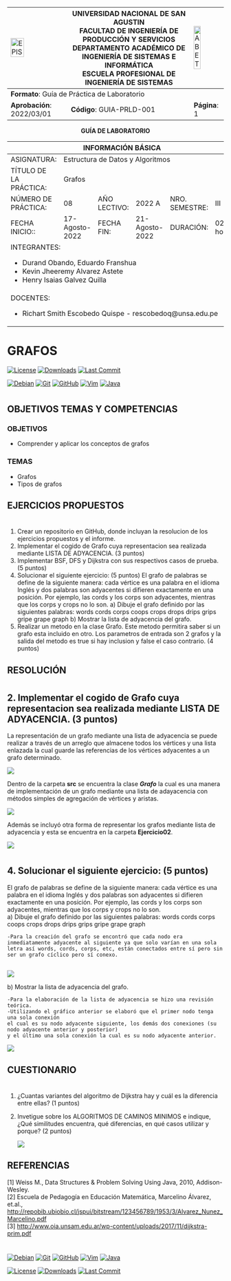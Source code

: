 <div align="center">
<table>
    <theader>
        <tr>
            <td><img src="https://github.com/rescobedoq/pw2/blob/main/epis.png?raw=true" alt="EPIS" style="width:50%; height:auto"/></td>
            <th>
                <span style="font-weight:bold;">UNIVERSIDAD NACIONAL DE SAN AGUSTIN</span><br />
                <span style="font-weight:bold;">FACULTAD DE INGENIERÍA DE PRODUCCIÓN Y SERVICIOS</span><br />
                <span style="font-weight:bold;">DEPARTAMENTO ACADÉMICO DE INGENIERÍA DE SISTEMAS E INFORMÁTICA</span><br />
                <span style="font-weight:bold;">ESCUELA PROFESIONAL DE INGENIERÍA DE SISTEMAS</span>
            </th>
            <td><img src="https://github.com/rescobedoq/pw2/blob/main/abet.png?raw=true" alt="ABET" style="width:50%; height:auto"/></td>
        </tr>
    </theader>
    <tbody>
        <tr><td colspan="3"><span style="font-weight:bold;">Formato</span>: Guía de Práctica de Laboratorio</td></tr>
        <tr><td><span style="font-weight:bold;">Aprobación</span>:  2022/03/01</td><td><span style="font-weight:bold;">Código</span>: GUIA-PRLD-001</td><td><span style="font-weight:bold;">Página</span>: 1</td></tr>
    </tbody>
</table>
</div>

<div align="center">
<span style="font-weight:bold;">GUÍA DE LABORATORIO</span><br />
</div>


<table>
<theader>
<tr><th colspan="6">INFORMACIÓN BÁSICA</th></tr>
</theader>
<tbody>
<tr><td>ASIGNATURA:</td><td colspan="5">Estructura de Datos y Algoritmos</td></tr>
<tr><td>TÍTULO DE LA PRÁCTICA:</td><td colspan="5">Grafos</td></tr>
<tr>
<td>NÚMERO DE PRÁCTICA:</td><td>08</td><td>AÑO LECTIVO:</td><td>2022 A</td><td>NRO. SEMESTRE:</td><td>III</td>
</tr>
<tr>
<td>FECHA INICIO::</td><td>17-Agosto-2022</td><td>FECHA FIN:</td><td>21-Agosto-2022</td><td>DURACIÓN:</td><td>02 horas</td>
</tr>
<tr><td colspan="6">INTEGRANTES:
    <ul>
        <li>Durand Obando, Eduardo Franshua</li>
        <li>Kevin Jheeremy Alvarez Astete</li>
        <li>Henry Isaias Galvez Quilla</li>
</td>
</<tr>
<tr><td colspan="6">DOCENTES:
<ul>
<li>Richart Smith Escobedo Quispe - rescobedoq@unsa.edu.pe</li>
</ul>
</td>
</<tr>
</tdbody>
</table>

# GRAFOS

[![License][license]][license-file]
[![Downloads][downloads]][releases]
[![Last Commit][last-commit]][releases]

[![Debian][Debian]][debian-site]
[![Git][Git]][git-site]
[![GitHub][GitHub]][github-site]
[![Vim][Vim]][vim-site]
[![Java][Java]][java-site]

#

## OBJETIVOS TEMAS Y COMPETENCIAS

### OBJETIVOS

- Comprender y aplicar los conceptos de grafos


### TEMAS
- Grafos
- Tipos de grafos

## EJERCICIOS PROPUESTOS
#
1. Crear un repositorio en GitHub, donde incluyan la resolucion de los ejercicios
propuestos y el informe.
2. Implementar el cogido de Grafo cuya representacion sea realizada mediante
LISTA DE ADYACENCIA. (3 puntos)
3. Implementar BSF, DFS y Dijkstra con sus respectivos casos de prueba. (5 puntos)
4. Solucionar el siguiente ejercicio: (5 puntos)
El grafo de palabras se define de la siguiente manera: cada vértice es una palabra
en el idioma Inglés y dos palabras son adyacentes si difieren exactamente en una
posición. Por ejemplo, las cords y los corps son adyacentes, mientras que los
corps y crops no lo son.
a) Dibuje el grafo definido por las siguientes palabras: words cords corps coops
crops drops drips grips gripe grape graph
b) Mostrar la lista de adyacencia del grafo.
5. Realizar un metodo en la clase Grafo. Este metodo permitira saber si un grafo esta
incluido en otro. Los parametros de entrada son 2 grafos y la salida del metodo es
true si hay inclusion y false el caso contrario. (4 puntos)

## RESOLUCIÓN

#

## 2. Implementar el cogido de Grafo cuya representacion sea realizada mediante LISTA DE ADYACENCIA. (3 puntos) ##

La representación de un grafo mediante una lista de adyacencia se puede realizar a través de un arreglo que almacene todos los vértices y una lista enlazada la cual guarde las referencias de los vértices adyacentes a un grafo determinado.

<img src="img/lista_adyacencia.png">

Dentro de la carpeta **src** se encuentra la clase ***Grafo*** la cual es una manera de implementación de un grafo mediante una lista de adayacencia con métodos simples de agregación de vértices y aristas.

<img src="img/grafo_java.png">  

Además se incluyó otra forma de representar los grafos mediante lista de adyacencia y esta se encuentra en la carpeta **Ejercicio02**.

<img src="img/carpeta_ejercicio02.png">

#

## 4. Solucionar el siguiente ejercicio: (5 puntos) ##
El grafo de palabras se define de la siguiente manera: cada vértice es una palabra
en el idioma Inglés y dos palabras son adyacentes si difieren exactamente en una
posición. Por ejemplo, las cords y los corps son adyacentes, mientras que los
corps y crops no lo son.  
a) Dibuje el grafo definido por las siguientes palabras: words cords corps coops
crops drops drips grips gripe grape graph  

    -Para la creación del grafo se encontró que cada nodo era inmediatamente adyacente al siguiente ya que solo varían en una sola letra así words, cords, corps, etc, están conectados entre sí pero sin ser un grafo cíclico pero sí conexo. 
##  
<img src="img/4aGrafos.jpg">  

b) Mostrar la lista de adyacencia del grafo.   

    -Para la elaboración de la lista de adyacencia se hizo una revisión teórica.
    -Utilizando el gráfico anterior se elaboró que el primer nodo tenga una sola conexión 
    el cual es su nodo adyacente siguiente, los demás dos conexiones (su nodo adyacente anterior y posterior)
    y el último una sola conexión la cual es su nodo adyacente anterior.  
<img src="img/4bListaAdyacencia.jpg">  
    
## CUESTIONARIO
#
1. ¿Cuantas variantes del algoritmo de Dijkstra hay y cuál es la diferencia entre
ellas? (1 puntos)  
    
2. Invetigue sobre los ALGORITMOS DE CAMINOS MINIMOS e indique, ¿Qué
similitudes encuentra, qué diferencias, en qué casos utilizar y porque? (2 puntos)

    <img src="img/RptaDijkstra.png">  
## REFERENCIAS
[1] Weiss M., Data Structures & Problem Solving Using Java, 2010, Addison-Wesley.  
[2] Escuela de Pedagogía en Educación Matemática, Marcelino Álvarez, et.al.,  
http://repobib.ubiobio.cl/jspui/bitstream/123456789/1953/3/Alvarez_Nunez_Marcelino.pdf  
[3] http://www.oia.unsam.edu.ar/wp-content/uploads/2017/11/dijkstra-prim.pdf  

#

[license]: https://img.shields.io/github/license/rescobedoq/pw2?label=rescobedoq
[license-file]: https://github.com/rescobedoq/pw2/blob/main/LICENSE

[downloads]: https://img.shields.io/github/downloads/rescobedoq/pw2/total?label=Downloads
[releases]: https://github.com/rescobedoq/pw2/releases/

[last-commit]: https://img.shields.io/github/last-commit/rescobedoq/pw2?label=Last%20Commit

[Debian]: https://img.shields.io/badge/Debian-D70A53?style=for-the-badge&logo=debian&logoColor=white
[debian-site]: https://www.debian.org/index.es.html

[Git]: https://img.shields.io/badge/git-%23F05033.svg?style=for-the-badge&logo=git&logoColor=white
[git-site]: https://git-scm.com/

[GitHub]: https://img.shields.io/badge/github-%23121011.svg?style=for-the-badge&logo=github&logoColor=white
[github-site]: https://github.com/

[Vim]: https://img.shields.io/badge/VIM-%2311AB00.svg?style=for-the-badge&logo=vim&logoColor=white
[vim-site]: https://www.vim.org/

[Java]: https://img.shields.io/badge/java-%23ED8B00.svg?style=for-the-badge&logo=java&logoColor=white
[java-site]: https://docs.oracle.com/javase/tutorial/


[![Debian][Debian]][debian-site]
[![Git][Git]][git-site]
[![GitHub][GitHub]][github-site]
[![Vim][Vim]][vim-site]
[![Java][Java]][java-site]

[![License][license]][license-file]
[![Downloads][downloads]][releases]
[![Last Commit][last-commit]][releases]